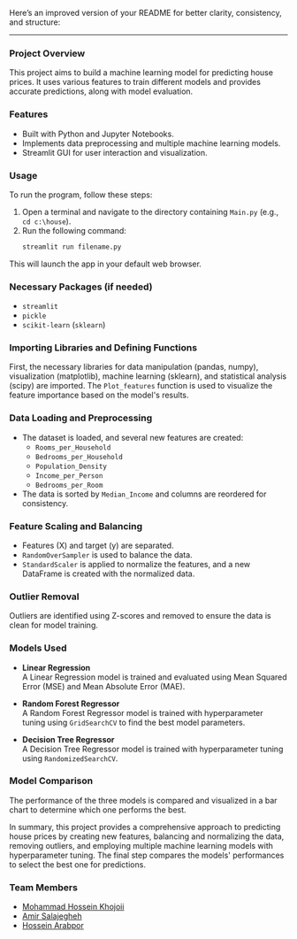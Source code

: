 Here’s an improved version of your README for better clarity, consistency, and structure:

---

### Project Overview
This project aims to build a machine learning model for predicting house prices. It uses various features to train different models and provides accurate predictions, along with model evaluation.

### Features
- Built with Python and Jupyter Notebooks.
- Implements data preprocessing and multiple machine learning models.
- Streamlit GUI for user interaction and visualization.

### Usage
To run the program, follow these steps:

1. Open a terminal and navigate to the directory containing `Main.py` (e.g., `cd c:\house`).
2. Run the following command:
   ```bash
   streamlit run filename.py
   ```
This will launch the app in your default web browser.

### Necessary Packages (if needed)
- `streamlit`
- `pickle`
- `scikit-learn` (`sklearn`)

### Importing Libraries and Defining Functions
First, the necessary libraries for data manipulation (pandas, numpy), visualization (matplotlib), machine learning (sklearn), and statistical analysis (scipy) are imported. The `Plot_features` function is used to visualize the feature importance based on the model's results.

### Data Loading and Preprocessing
- The dataset is loaded, and several new features are created:
  - `Rooms_per_Household`
  - `Bedrooms_per_Household`
  - `Population_Density`
  - `Income_per_Person`
  - `Bedrooms_per_Room`
- The data is sorted by `Median_Income` and columns are reordered for consistency.
  
### Feature Scaling and Balancing
- Features (X) and target (y) are separated. 
- `RandomOverSampler` is used to balance the data.
- `StandardScaler` is applied to normalize the features, and a new DataFrame is created with the normalized data.

### Outlier Removal
Outliers are identified using Z-scores and removed to ensure the data is clean for model training.

### Models Used
- **Linear Regression**  
  A Linear Regression model is trained and evaluated using Mean Squared Error (MSE) and Mean Absolute Error (MAE).
  
- **Random Forest Regressor**  
  A Random Forest Regressor model is trained with hyperparameter tuning using `GridSearchCV` to find the best model parameters.
  
- **Decision Tree Regressor**  
  A Decision Tree Regressor model is trained with hyperparameter tuning using `RandomizedSearchCV`.

### Model Comparison
The performance of the three models is compared and visualized in a bar chart to determine which one performs the best.

In summary, this project provides a comprehensive approach to predicting house prices by creating new features, balancing and normalizing the data, removing outliers, and employing multiple machine learning models with hyperparameter tuning. The final step compares the models' performances to select the best one for predictions.

### Team Members  
- [Mohammad Hossein Khojoii](https://github.com/Khojoii) 
- [Amir Salajegheh](https://github.com/AmirSalajegheh) 
- [Hossein Arabpor](https://github.com/hozzeyn00) 

